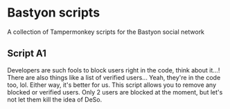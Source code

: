 
# Bastyon scripts

A collection of Tampermonkey scripts for the Bastyon social network

## Script A1
Developers are such fools to block users right in the code, think about it...! There are also things like a list of verified users... Yeah, they're in the code too, lol. Either way, it's better for us. This script allows you to remove any blocked or verified users. Only 2 users are blocked at the moment, but let's not let them kill the idea of DeSo.